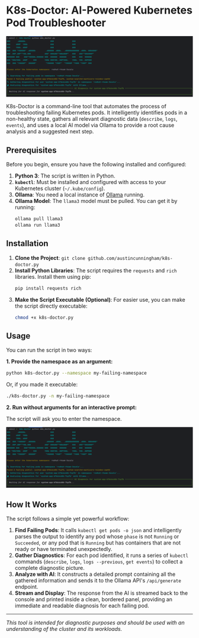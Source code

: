 # K8s-Doctor: AI-Powered Kubernetes Pod Troubleshooter

![](./img/k8s-doctor.png)

K8s-Doctor is a command-line tool that automates the process of troubleshooting failing Kubernetes pods. 
It intelligently identifies pods in a non-healthy state, gathers all relevant diagnostic data (`describe`, `logs`, `events`),
and uses a local AI model via Ollama to provide a root cause analysis and a suggested next step.

## Prerequisites

Before you begin, ensure you have the following installed and configured:

1.  **Python 3**: The script is written in Python.
2.  **`kubectl`**: Must be installed and configured with access to your Kubernetes cluster (`~/.kube/config`).
3.  **Ollama**: You need a local instance of [Ollama](https://ollama.com/) running.
4.  **Ollama Model**: The `llama3` model must be pulled. You can get it by running:
    ```bash
    ollama pull llama3
    ollama run llama3
    ```

## Installation

1.  **Clone the Project**: `git clone github.com/austincunningham/k8s-doctor.py`
2.  **Install Python Libraries**: The script requires the `requests` and `rich` libraries. Install them using pip:
    ```bash
    pip install requests rich
    ```
3.  **Make the Script Executable (Optional)**: For easier use, you can make the script directly executable:
    ```bash
    chmod +x k8s-doctor.py
    ```

## Usage

You can run the script in two ways:

**1. Provide the namespace as an argument:**

```bash
python k8s-doctor.py --namespace my-failing-namespace
```
Or, if you made it executable:
```bash
./k8s-doctor.py -n my-failing-namespace
```

**2. Run without arguments for an interactive prompt:**

The script will ask you to enter the namespace.

![](./img/k8s-doctor.png)


## How It Works

The script follows a simple yet powerful workflow:

1.  **Find Failing Pods**: It calls `kubectl get pods -o json` and intelligently parses the output to identify any pod whose `phase` is not `Running` or `Succeeded`, or any pod that is `Running` but has containers that are not ready or have terminated unexpectedly.
2.  **Gather Diagnostics**: For each pod identified, it runs a series of `kubectl` commands (`describe`, `logs`, `logs --previous`, `get events`) to collect a complete diagnostic picture.
3.  **Analyze with AI**: It constructs a detailed prompt containing all the gathered information and sends it to the Ollama API's `/api/generate` endpoint.
4.  **Stream and Display**: The response from the AI is streamed back to the console and printed inside a clean, bordered panel, providing an immediate and readable diagnosis for each failing pod.

---

*This tool is intended for diagnostic purposes and should be used with an understanding of the cluster and its workloads.*
